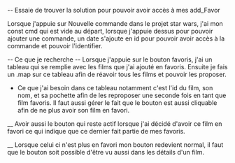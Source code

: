 -- Essaie de trouver la solution pour pouvoir avoir accès à mes add_Favor

Lorsque j'appuie sur Nouvelle commande dans le projet star wars, j'ai mon const cmd qui est vide au départ, lorsque j'appuie dessus pour pouvoir ajouter une commande, un date s'ajoute en id pour pouvoir avoir accès à la commande et pouvoir l'identifier. 

-- Ce que je recherche -- 
Lorsque j'appuie sur le bouton favoris, j'ai un tableau qui se remplie avec les films que j'ai ajouté en favoris. 
Ensuite je fais un .map sur ce tableau afin de réavoir tous les films et pouvoir les proposer. 
- Ce que j'ai besoin dans ce tableau notamment c'est l'id du film, son nom, et sa pochette afin de les reproposer une seconde fois en tant que film favoris. Il faut aussi gérer le fait que le bouton est aussi cliquable afin de ne plus avoir son film en favori. 

__ Avoir aussi le bouton qui reste actif lorsque j'ai décidé d'avoir ce film en favori ce qui indique que ce dernier fait partie de mes favoris.

__ Lorsque celui ci n'est plus en favori mon bouton redevient normal, il faut que le bouton soit possible d'être vu aussi dans les détails d'un film. 